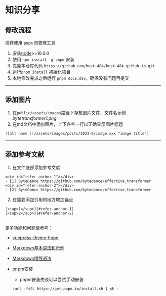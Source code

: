 # 知识分享

## 修改流程

推荐使用 `pnpm` 包管理工具
1. 安装[node](https://nodejs.cn/download/)>=16.0.0
2. 使用 `npm install -g pnpm` 安装
3. 克隆本仓库代码 `https://github.com/hust-404/hust-404.github.io.git`
4. 运行`pnpm install` 初始化项目
5. 本地修改完成之后运行 `pnpm docs:dev`，确保没有问题再提交

---
## 添加图片
1. 在`public/assets/images`路径下存放图片文件，文件名示例*bytetransformer1.png*
2. 在md文档中添加图片，上下各空一行以正确显示图片标题
```
![alt name ](/assets/images/posts/2023-6/image.xxx "image title")
```
---

## 添加参考文献
1. 在文件底部添加参考文献
```
<div id="refer-anchor-1"></div>
- [1] ByteDance https://github.com/bytedance/effective_transformer
<div id="refer-anchor-2"></div>
- [2] ByteDance https://github.com/bytedance/effective_transformer
```
2. 在需要添加引用的地方增加锚点
```
[<sup>1</sup>](#refer-anchor-1)
[<sup>2</sup>](#refer-anchor-2)
```

---
更多功能和问题请参考：

- [vuepress-theme-hope](https://theme-hope.vuejs.press/zh/guide/markdown/intro.html)
- [Markdown基本语法和示例](https://theme-hope.vuejs.press/zh/cookbook/markdown/)
- [Markdown增强语法](https://plugin-md-enhance.vuejs.press/zh/)
- [pnpm安装](https://pnpm.io/installation)

    - pnpm安装失败可以尝试手动安装
    ```
    curl -fsSL https://get.pnpm.io/install.sh | sh -
    ```

